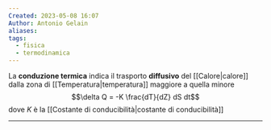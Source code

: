 ```yaml
---
Created: 2023-05-08 16:07
Author: Antonio Gelain
aliases: 
tags:
  - fisica
  - termodinamica
---
```


La **conduzione termica** indica il trasporto **diffusivo** del [[Calore|calore]] dalla zona di [[Temperatura|temperatura]] maggiore a quella minore
$$\delta Q = -K \frac{dT}{dZ} dS dt$$
dove $K$ è la [[Costante di conducibilità|costante di conducibilità]]

---

